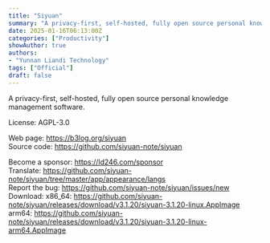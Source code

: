 ```yaml
---
title: "Siyuan"
summary: "A privacy-first, self-hosted, fully open source personal knowledge management software."
date: 2025-01-16T06:13:00Z
categories: ["Productivity"]
showAuthor: true
authors:
- "Yunnan Liandi Technology"
tags: ["Official"]
draft: false
---
```


A privacy-first, self-hosted, fully open source personal knowledge management software.

License: AGPL-3.0

Web page: <https://b3log.org/siyuan>  
Source code: <https://github.com/siyuan-note/siyuan>

Become a sponsor: <https://ld246.com/sponsor>  
Translate: <https://github.com/siyuan-note/siyuan/tree/master/app/appearance/langs>  
Report the bug: <https://github.com/siyuan-note/siyuan/issues/new>  
Download:   x86_64: <https://github.com/siyuan-note/siyuan/releases/download/v3.1.20/siyuan-3.1.20-linux.AppImage>  
            arm64: <https://github.com/siyuan-note/siyuan/releases/download/v3.1.20/siyuan-3.1.20-linux-arm64.AppImage>

